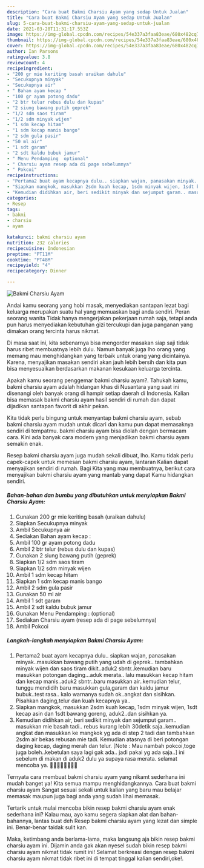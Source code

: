 ```yaml
---
description: "Cara buat Bakmi Charsiu Ayam yang sedap Untuk Jualan"
title: "Cara buat Bakmi Charsiu Ayam yang sedap Untuk Jualan"
slug: 5-cara-buat-bakmi-charsiu-ayam-yang-sedap-untuk-jualan
date: 2021-03-28T11:31:17.553Z
image: https://img-global.cpcdn.com/recipes/54e337a3faa83eae/680x482cq70/bakmi-charsiu-ayam-foto-resep-utama.jpg
thumbnail: https://img-global.cpcdn.com/recipes/54e337a3faa83eae/680x482cq70/bakmi-charsiu-ayam-foto-resep-utama.jpg
cover: https://img-global.cpcdn.com/recipes/54e337a3faa83eae/680x482cq70/bakmi-charsiu-ayam-foto-resep-utama.jpg
author: Ian Parsons
ratingvalue: 3.8
reviewcount: 4
recipeingredient:
- "200 gr mie keriting basah uraikan dahulu"
- "Secukupnya minyak"
- "Secukupnya air"
- " Bahan ayam kecap "
- "100 gr ayam potong dadu"
- "2 btr telur rebus dulu dan kupas"
- "2 siung bawang putih geprek"
- "1/2 sdm saos tiram"
- "1/2 sdm minyak wijen"
- "1 sdm kecap hitam"
- "1 sdm kecap manis bango"
- "2 sdm gula pasir"
- "50 ml air"
- "1 sdt garam"
- "2 sdt kaldu bubuk jamur"
- " Menu Pendamping  optional"
- " Charsiu ayam resep ada di page sebelumnya"
- " Pokcoi"
recipeinstructions:
- "Pertama2 buat ayam kecapnya dulu.. siapkan wajan, panasakan minyak..masukkan bawang putih yang udah di geprek.. tambahkan minyak wijen dan saos tiram dikit..aduk2 sbntr..kemudian baru masukkan potongan daging...aduk merata.. lalu masukkan kecap hitam dan kecap manis..aduk2 sbntr..baru masukkan air..kemudian telur, tunggu mendidih baru masukkan gula,garam dan kaldu jamur bubuk..test rasa.. kalo warnanya sudah ok..angkat dan sisihkan. Pisahkan daging,telur dan kuah kecapnya ya.."
- "Siapkan mangkok, masukkan 2sdm kuah kecap, 1sdm minyak wijen, 1sdt kecap asin dan 1sdt bawang goreng, aduk2..dan sisihkan ya."
- "Kemudian didihkan air, beri sedikit minyak dan sejumput garam.. masukkan mie basah tadi.. rebus kurang lebih 30detik saja..kemudian angkat dan masukkan ke mangkok yg ada di step 2 tadi dan tambahkan 2sdm air bekas rebusan mie tadi. Kemudian atasnya di beri potongan daging kecap, daging merah dan telur. [Note : Mau nambah pokcoi,toge juga boleh..kebetulan saya lagi gak ada.. jadi pakai yg ada saja..] ini sebelum di makan di aduk2 dulu ya supaya rasa merata. selamat mencoba ya. 🙏🙏🥰🥰🤗🤗💪💪"
categories:
- Resep
tags:
- bakmi
- charsiu
- ayam

katakunci: bakmi charsiu ayam 
nutrition: 232 calories
recipecuisine: Indonesian
preptime: "PT11M"
cooktime: "PT48M"
recipeyield: "4"
recipecategory: Dinner

---
```



![Bakmi Charsiu Ayam](https://img-global.cpcdn.com/recipes/54e337a3faa83eae/680x482cq70/bakmi-charsiu-ayam-foto-resep-utama.jpg)

Andai kamu seorang yang hobi masak, menyediakan santapan lezat bagi keluarga merupakan suatu hal yang memuaskan bagi anda sendiri. Peran seorang  wanita Tidak hanya mengerjakan pekerjaan rumah saja, tetapi anda pun harus menyediakan kebutuhan gizi tercukupi dan juga panganan yang dimakan orang tercinta harus nikmat.

Di masa  saat ini, kita sebenarnya bisa mengorder masakan siap saji tidak harus ribet membuatnya lebih dulu. Namun banyak juga lho orang yang memang mau menghidangkan yang terbaik untuk orang yang dicintainya. Karena, menyajikan masakan sendiri akan jauh lebih bersih dan kita pun bisa menyesuaikan berdasarkan makanan kesukaan keluarga tercinta. 



Apakah kamu seorang penggemar bakmi charsiu ayam?. Tahukah kamu, bakmi charsiu ayam adalah hidangan khas di Nusantara yang saat ini disenangi oleh banyak orang di hampir setiap daerah di Indonesia. Kalian bisa memasak bakmi charsiu ayam hasil sendiri di rumah dan dapat dijadikan santapan favorit di akhir pekan.

Kita tidak perlu bingung untuk menyantap bakmi charsiu ayam, sebab bakmi charsiu ayam mudah untuk dicari dan kamu pun dapat memasaknya sendiri di tempatmu. bakmi charsiu ayam bisa diolah dengan bermacam cara. Kini ada banyak cara modern yang menjadikan bakmi charsiu ayam semakin enak.

Resep bakmi charsiu ayam juga mudah sekali dibuat, lho. Kamu tidak perlu capek-capek untuk memesan bakmi charsiu ayam, lantaran Kalian dapat menyajikan sendiri di rumah. Bagi Kita yang mau membuatnya, berikut cara menyajikan bakmi charsiu ayam yang mantab yang dapat Kamu hidangkan sendiri.

<!--inarticleads1-->

##### Bahan-bahan dan bumbu yang dibutuhkan untuk menyiapkan Bakmi Charsiu Ayam:

1. Gunakan 200 gr mie keriting basah (uraikan dahulu)
1. Siapkan Secukupnya minyak
1. Ambil Secukupnya air
1. Sediakan  Bahan ayam kecap :
1. Ambil 100 gr ayam potong dadu
1. Ambil 2 btr telur (rebus dulu dan kupas)
1. Gunakan 2 siung bawang putih (geprek)
1. Siapkan 1/2 sdm saos tiram
1. Siapkan 1/2 sdm minyak wijen
1. Ambil 1 sdm kecap hitam
1. Siapkan 1 sdm kecap manis bango
1. Ambil 2 sdm gula pasir
1. Gunakan 50 ml air
1. Ambil 1 sdt garam
1. Ambil 2 sdt kaldu bubuk jamur
1. Gunakan  Menu Pendamping : (optional)
1. Sediakan  Charsiu ayam (resep ada di page sebelumnya)
1. Ambil  Pokcoi




<!--inarticleads2-->

##### Langkah-langkah menyiapkan Bakmi Charsiu Ayam:

1. Pertama2 buat ayam kecapnya dulu.. siapkan wajan, panasakan minyak..masukkan bawang putih yang udah di geprek.. tambahkan minyak wijen dan saos tiram dikit..aduk2 sbntr..kemudian baru masukkan potongan daging...aduk merata.. lalu masukkan kecap hitam dan kecap manis..aduk2 sbntr..baru masukkan air..kemudian telur, tunggu mendidih baru masukkan gula,garam dan kaldu jamur bubuk..test rasa.. kalo warnanya sudah ok..angkat dan sisihkan. Pisahkan daging,telur dan kuah kecapnya ya..
1. Siapkan mangkok, masukkan 2sdm kuah kecap, 1sdm minyak wijen, 1sdt kecap asin dan 1sdt bawang goreng, aduk2..dan sisihkan ya.
1. Kemudian didihkan air, beri sedikit minyak dan sejumput garam.. masukkan mie basah tadi.. rebus kurang lebih 30detik saja..kemudian angkat dan masukkan ke mangkok yg ada di step 2 tadi dan tambahkan 2sdm air bekas rebusan mie tadi. Kemudian atasnya di beri potongan daging kecap, daging merah dan telur. [Note : Mau nambah pokcoi,toge juga boleh..kebetulan saya lagi gak ada.. jadi pakai yg ada saja..] ini sebelum di makan di aduk2 dulu ya supaya rasa merata. selamat mencoba ya. 🙏🙏🥰🥰🤗🤗💪💪




Ternyata cara membuat bakmi charsiu ayam yang nikamt sederhana ini mudah banget ya! Kita semua mampu menghidangkannya. Cara buat bakmi charsiu ayam Sangat sesuai sekali untuk kalian yang baru mau belajar memasak maupun juga bagi anda yang sudah lihai memasak.

Tertarik untuk mulai mencoba bikin resep bakmi charsiu ayam enak sederhana ini? Kalau mau, ayo kamu segera siapkan alat dan bahan-bahannya, lantas buat deh Resep bakmi charsiu ayam yang lezat dan simple ini. Benar-benar taidak sulit kan. 

Maka, ketimbang anda berlama-lama, maka langsung aja bikin resep bakmi charsiu ayam ini. Dijamin anda gak akan nyesel sudah bikin resep bakmi charsiu ayam nikmat tidak rumit ini! Selamat berkreasi dengan resep bakmi charsiu ayam nikmat tidak ribet ini di tempat tinggal kalian sendiri,oke!.


